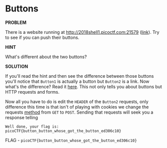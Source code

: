 # Buttons

__PROBLEM__

There is a website running at http://2018shell1.picoctf.com:21579 ([link](http://2018shell1.picoctf.com:21579)). Try to see if you can push their buttons.

__HINT__

What's different about the two buttons?

__SOLUTION__

If you'll read the hint and then see the difference between those buttons you'll notice that `Button1` is actually a button but `Button2` is a link. Now what's the difference? Read it [here](https://pdfs.semanticscholar.org/presentation/fc56/05437005a02508b58c06c1295aa1f378463d.pdf). This not only tells you about buttons but HTTP requests and forms.

Now all you have to do is edit the `HEADER` of the `Button2` requests, only difference this time is that isn't of playing with cookies we change the requests [method](https://developer.mozilla.org/en-US/docs/Web/HTTP/Methods) from `GET` to `POST`. Sending that requests will seek you a response telling

```
Well done, your flag is: picoCTF{button_button_whose_got_the_button_ed306c10}
```

FLAG - `picoCTF{button_button_whose_got_the_button_ed306c10}`
